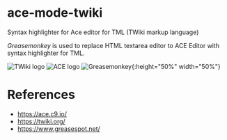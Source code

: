 # ace-mode-twiki
Syntax highlighter for Ace editor for TML (TWiki markup language)

*Greasemonkey* is used to replace HTML textarea editor to ACE Editor with syntax highlighter for TML.

![TWiki logo](https://twiki.org/p/pub/TWiki04x01/TWikiLogos/T-logo-88x31-t.gif)
![ACE logo](https://ace.c9.io/doc/site/images/ace-tab.png)
![Greasemonkey](https://upload.wikimedia.org/wikipedia/commons/thumb/f/fc/Greasemonkey.svg/220px-Greasemonkey.svg.png){:height="50%" width="50%"}

# References

* https://ace.c9.io/
* https://twiki.org/
* https://www.greasespot.net/
